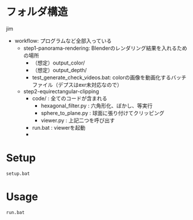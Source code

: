 # フォルダ構造
jim
- workflow: プログラムなど全部入っている
    - step1-panorama-rendering: Blenderのレンダリング結果を入れるための場所
        - （想定）output_color/
        - （想定）output_depth/
        - test_generate_check_videos.bat: colorの画像を動画化するバッチファイル（デプスはexr未対応なので）
    - step2-equirectangular-clipping
        - code/ : 全てのコードが含まれる
            - hexagonal_filter.py : 六角形化、ぼかし、等実行
            - sphere_to_plane.py : 球面に張り付けてクリッピング
            - viewer.py : 上記二つを呼び出す
        - run.bat : viewerを起動
        - 
# Setup
```
setup.bat
```

# Usage
```
run.bat
```
